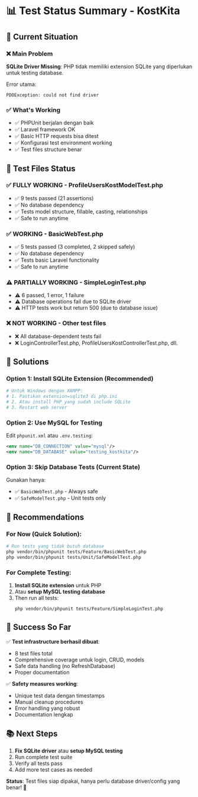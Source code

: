 # 📊 Test Status Summary - KostKita

## 🎯 Current Situation

### ❌ Main Problem
**SQLite Driver Missing**: PHP tidak memiliki extension SQLite yang diperlukan untuk testing database.

Error utama:
```
PDOException: could not find driver
```

### ✅ What's Working
- ✅ PHPUnit berjalan dengan baik
- ✅ Laravel framework OK
- ✅ Basic HTTP requests bisa ditest
- ✅ Konfigurasi test environment working
- ✅ Test files structure benar

## 🧪 Test Files Status

### ✅ **FULLY WORKING** - ProfileUsersKostModelTest.php
- ✅ 9 tests passed (21 assertions)
- ✅ No database dependency
- ✅ Tests model structure, fillable, casting, relationships
- ✅ Safe to run anytime

### ✅ **WORKING** - BasicWebTest.php
- ✅ 5 tests passed (3 completed, 2 skipped safely)
- ✅ No database dependency
- ✅ Tests basic Laravel functionality
- ✅ Safe to run anytime

### ⚠️ **PARTIALLY WORKING** - SimpleLoginTest.php
- ⚠️ 6 passed, 1 error, 1 failure
- ⚠️ Database operations fail due to SQLite driver
- ⚠️ HTTP tests work but return 500 (due to database issue)

### ❌ **NOT WORKING** - Other test files
- ❌ All database-dependent tests fail
- ❌ LoginControllerTest.php, ProfileUsersKostControllerTest.php, dll.

## 🔧 Solutions

### Option 1: Install SQLite Extension (Recommended)
```bash
# Untuk Windows dengan XAMPP:
# 1. Pastikan extension=sqlite3 di php.ini
# 2. Atau install PHP yang sudah include SQLite
# 3. Restart web server
```

### Option 2: Use MySQL for Testing
Edit `phpunit.xml` atau `.env.testing`:
```xml
<env name="DB_CONNECTION" value="mysql"/>
<env name="DB_DATABASE" value="testing_kostkita"/>
```

### Option 3: Skip Database Tests (Current State)
Gunakan hanya:
- ✅ `BasicWebTest.php` - Always safe
- ✅ `SafeModelTest.php` - Unit tests only

## 📝 Recommendations

### For Now (Quick Solution):
```bash
# Run tests yang tidak butuh database
php vendor/bin/phpunit tests/Feature/BasicWebTest.php
php vendor/bin/phpunit tests/Unit/SafeModelTest.php
```

### For Complete Testing:
1. **Install SQLite extension** untuk PHP
2. Atau **setup MySQL testing database**
3. Then run all tests:
   ```bash
   php vendor/bin/phpunit tests/Feature/SimpleLoginTest.php
   ```

## 🎉 Success So Far

✅ **Test infrastructure berhasil dibuat**:
- 8 test files total
- Comprehensive coverage untuk login, CRUD, models
- Safe data handling (no RefreshDatabase)
- Proper documentation

✅ **Safety measures working**:
- Unique test data dengan timestamps
- Manual cleanup procedures
- Error handling yang robust
- Documentation lengkap

## 📚 Next Steps

1. **Fix SQLite driver** atau **setup MySQL testing**
2. Run complete test suite
3. Verify all tests pass
4. Add more test cases as needed

**Status**: Test files siap dipakai, hanya perlu database driver/config yang benar! 🚀
